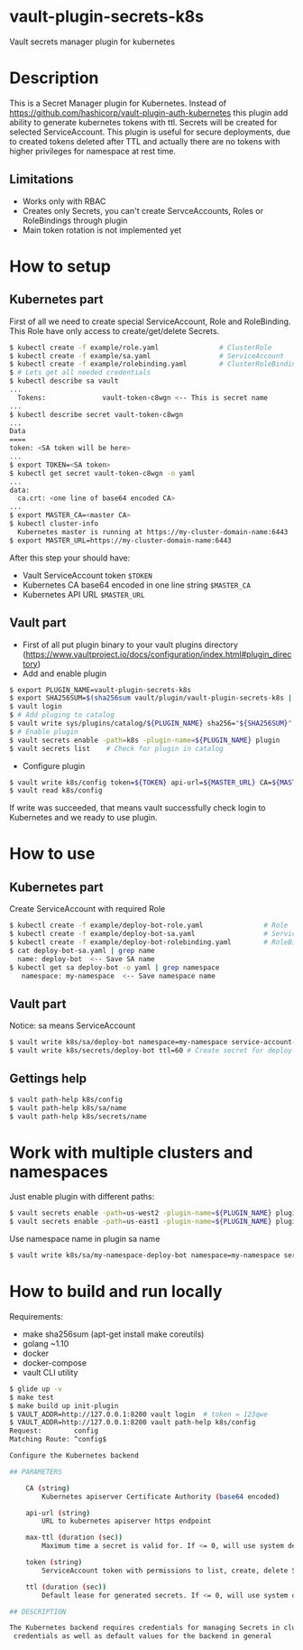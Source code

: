 # vault-plugin-secrets-k8s
Vault secrets manager plugin for kubernetes

# Description
This is a Secret Manager plugin for Kubernetes. Instead of https://github.com/hashicorp/vault-plugin-auth-kubernetes this plugin add ability to generate kubernetes tokens with ttl.
Secrets will be created for selected ServiceAccount.
This plugin is useful for secure deployments, due to created tokens deleted after TTL and actually there are no tokens with higher privileges for namespace at rest time.

## Limitations
* Works only with RBAC
* Creates only Secrets, you can't create ServceAccounts, Roles or RoleBindings through plugin
* Main token rotation is not implemented yet

# How to setup 
## Kubernetes part
First of all we need to create special ServiceAccount, Role and RoleBinding. This Role have only access to create/get/delete Secrets.
```bash
$ kubectl create -f example/role.yaml               # ClusterRole
$ kubectl create -f example/sa.yaml                 # ServiceAccount
$ kubectl create -f example/rolebinding.yaml        # ClusterRoleBinding
$ # Lets get all needed credentials
$ kubectl describe sa vault
...
  Tokens:              vault-token-c8wgn <-- This is secret name
...
$ kubectl describe secret vault-token-c8wgn
...
Data
====
token: <SA token will be here>
...
$ export TOKEN=<SA token>
$ kubectl get secret vault-token-c8wgn -o yaml
... 
data:
  ca.crt: <one line of base64 encoded CA>
...
$ export MASTER_CA=<master CA>
$ kubectl cluster-info
  Kubernetes master is running at https://my-cluster-domain-name:6443 
$ export MASTER_URL=https://my-cluster-domain-name:6443
```
After this step your should have:
* Vault ServiceAccount token ```$TOKEN```
* Kubernetes CA base64 encoded in one line string  ```$MASTER_CA```
* Kubernetes API URL ```$MASTER_URL```

## Vault part
* First of all put plugin binary to your vault plugins directory (https://www.vaultproject.io/docs/configuration/index.html#plugin_directory)
* Add and enable plugin
```bash
$ export PLUGIN_NAME=vault-plugin-secrets-k8s
$ export SHA256SUM=$(sha256sum vault/plugin/vault-plugin-secrets-k8s | awk {'print $1'})
$ vault login
$ # Add pluging to catalog
$ vault write sys/plugins/catalog/${PLUGIN_NAME} sha256="${SHA256SUM}" command=${PLUGIN_NAME} 
$ # Enable plugin 
$ vault secrets enable -path=k8s -plugin-name=${PLUGIN_NAME} plugin 
$ vault secrets list    # Check for plugin in catalog 
```
* Configure plugin
```bash
$ vault write k8s/config token=${TOKEN} api-url=${MASTER_URL} CA=${MASTER_CA}
$ vault read k8s/config
```
If write was succeeded, that means vault successfully check login to Kubernetes and we ready to use plugin.
# How to use
## Kubernetes part
Create ServiceAccount with required Role
```bash
$ kubectl create -f example/deploy-bot-role.yaml               # Role
$ kubectl create -f example/deploy-bot-sa.yaml                 # ServiceAccount
$ kubectl create -f example/deploy-bot-rolebinding.yaml        # RoleBinding 
$ cat deploy-bot-sa.yaml | grep name
  name: deploy-bot  <-- Save SA name
$ kubectl get sa deploy-bot -o yaml | grep namespace
   namespace: my-namespace  <-- Save namespace name
```
## Vault part
Notice: sa means ServiceAccount
```bash
$ vault write k8s/sa/deploy-bot namespace=my-namespace service-account-name=deploy-bot
$ vault write k8s/secrets/deploy-bot ttl=60 # Create secret for deploy-bot with TTL 60 seconds
```
## Gettings help
```bash
$ vault path-help k8s/config
$ vault path-help k8s/sa/name
$ vault path-help k8s/secrets/name
```

# Work with multiple clusters and namespaces
Just enable plugin with different paths:
```bash
$ vault secrets enable -path=us-west2 -plugin-name=${PLUGIN_NAME} plugin 
$ vault secrets enable -path=us-east1 -plugin-name=${PLUGIN_NAME} plugin 
```
Use namespace name in plugin sa name
```bash
$ vault write k8s/sa/my-namespace-deploy-bot namespace=my-namespace service-account-name=deploy-bot
```

# How to build and run locally
Requirements:
* make sha256sum (apt-get install make coreutils)
* golang ~1.10
* docker
* docker-compose
* vault CLI utility

```bash
$ glide up -v
$ make test
$ make build up init-plugin
$ VAULT_ADDR=http://127.0.0.1:8200 vault login  # token = 123qwe
$ VAULT_ADDR=http://127.0.0.1:8200 vault path-help k8s/config
Request:        config
Matching Route: ^config$

Configure the Kubernetes backend

## PARAMETERS

    CA (string)
        Kubernetes apiserver Certificate Authority (base64 encoded)

    api-url (string)
        URL to kubernetes apiserver https endpoint

    max-ttl (duration (sec))
        Maximum time a secret is valid for. If <= 0, will use system default.

    token (string)
        ServiceAccount token with permissions to list, create, delete Secrets

    ttl (duration (sec))
        Default lease for generated secrets. If <= 0, will use system default.

## DESCRIPTION

The Kubernetes backend requires credentials for managing Secrets in cluster. This endpoint is used to configure those
 credentials as well as default values for the backend in general
```

